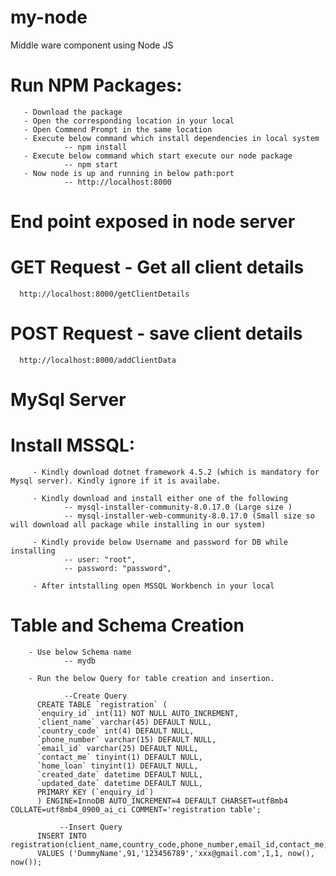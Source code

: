 # my-node
Middle ware component using Node JS

# Run NPM Packages:
       - Download the package
       - Open the corresponding location in your local
       - Open Commend Prompt in the same location
       - Execute below command which install dependencies in local system
                -- npm install
       - Execute below command which start execute our node package
                -- npm start
       - Now node is up and running in below path:port
                -- http://localhost:8000
        
# End point exposed in node server
  # GET Request - Get all client details
      http://localhost:8000/getClientDetails
  # POST Request - save client details
      http://localhost:8000/addClientData

# MySql Server 

# Install MSSQL:
  
         - Kindly download dotnet framework 4.5.2 (which is mandatory for Mysql server). Kindly ignore if it is availabe. 
         
         - Kindly download and install either one of the following
                -- mysql-installer-community-8.0.17.0 (Large size )
                -- mysql-installer-web-community-8.0.17.0 (Small size so will download all package while installing in our system)
   
         - Kindly provide below Username and password for DB while installing 
                -- user: "root",
                -- password: "password",
   
         - After intstalling open MSSQL Workbench in your local
  
  # Table and Schema Creation 
        - Use below Schema name 
                -- mydb
                
        - Run the below Query for table creation and insertion.
                
                --Create Query
          CREATE TABLE `registration` (
          `enquiry_id` int(11) NOT NULL AUTO_INCREMENT,
          `client_name` varchar(45) DEFAULT NULL,
          `country_code` int(4) DEFAULT NULL,
          `phone_number` varchar(15) DEFAULT NULL,
          `email_id` varchar(25) DEFAULT NULL,
          `contact_me` tinyint(1) DEFAULT NULL,
          `home_loan` tinyint(1) DEFAULT NULL,
          `created_date` datetime DEFAULT NULL,
          `updated_date` datetime DEFAULT NULL,
          PRIMARY KEY (`enquiry_id`)
          ) ENGINE=InnoDB AUTO_INCREMENT=4 DEFAULT CHARSET=utf8mb4 COLLATE=utf8mb4_0900_ai_ci COMMENT='registration table';
  
               --Insert Query
          INSERT INTO registration(client_name,country_code,phone_number,email_id,contact_me,home_loan,created_date,updated_date)
          VALUES ('DummyName',91,'123456789','xxx@gmail.com',1,1, now(), now());
  
  
  
  
  
  
  
    
    
        
 
